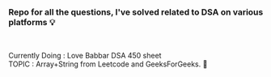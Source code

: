 ### Repo for all the questions, I've solved related to DSA on various platforms :bulb:
<br>

Currently Doing : Love Babbar DSA 450 sheet <br>
TOPIC : Array+String from Leetcode and GeeksForGeeks. 🔖<br>
